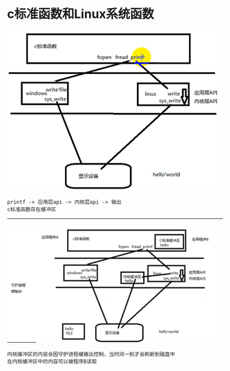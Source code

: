 # c标准函数和Linux系统函数

![概述](images/2023-09-10-10-35-25.png)

```Linux
printf -> 应用层api -> 内核层api -> 输出
c标准函数存在缓冲区
```

---

![概述](images/2023-09-10-10-48-25.png)

```Linux
内核缓冲区的内容会因守护进程缓输出控制，当时间一到才会刷新到磁盘中
在内核缓冲区中的内容可以被程序B读取
```
